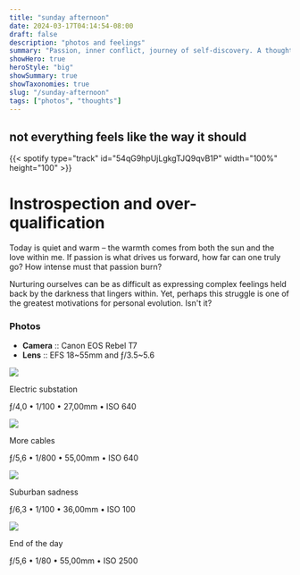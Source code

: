```yaml
---
title: "sunday afternoon"
date: 2024-03-17T04:14:54-08:00
draft: false
description: "photos and feelings"
summary: "Passion, inner conflict, journey of self-discovery. A thought-provoking reflection for your day."
showHero: true
heroStyle: "big"
showSummary: true
showTaxonomies: true
slug: "/sunday-afternoon"
tags: ["photos", "thoughts"]
---
```

<h2 class="mt-0">not everything feels like the way it should</h2>
{{< spotify type="track" id="54qG9hpUjLgkgTJQ9qvB1P" width="100%" height="100" >}}


# Instrospection and over-qualification

Today is quiet and warm – the warmth comes from both the sun and the love within
me. If passion is what drives us forward, how far can one truly go? How intense
must that passion burn?

Nurturing ourselves can be as difficult as expressing complex feelings held back
by the darkness that lingers within. Yet, perhaps this struggle is one of the
greatest motivations for personal evolution. Isn't it?

### Photos

<ul>
    <li><strong>Camera</strong> :: Canon EOS Rebel T7</li>
    <li><strong>Lens</strong> :: EFS 18~55mm and ƒ/3.5~5.6</li>
</ul>

<div class="grid gap-4" style="grid-template-columns: repeat(2, minmax(0, 1fr));">
    <div>
        <img class="rounded-md w-1/12" src="/images/cable-tower.jpg">
        <p class="text-neutral text-center mb-0">Electric substation</p>
        <p class="text-neutral-400 text-center mt-0">ƒ/4,0 • 1/100 • 27,00mm • ISO 640</p>
    </div>
    <div>
        <img class="rounded-md w-1/12" src="/images/energy-cables.jpg">
        <p class="text-neutral text-center mb-0">More cables</p>
        <p class="text-neutral-400 text-center mt-0">ƒ/5,6 • 1/800 • 55,00mm • ISO 640</p>
    </div>
    <div>
        <img class="rounded-md w-1/12" src="/images/city-cables.jpg">
        <p class="text-neutral text-center mb-0">Suburban sadness</p>
        <p class="text-neutral-400 text-center mt-0">ƒ/6,3 • 1/100 • 36,00mm • ISO 100</p>
    </div>
    <div>
        <img class="rounded-md w-1/12" src="/images/car-lights.jpg">
        <p class="text-neutral text-center mb-0">End of the day</p>
        <p class="text-neutral-400 text-center mt-0">ƒ/5,6 • 1/80 • 55,00mm • ISO 2500</p>
    </div>
</div>
